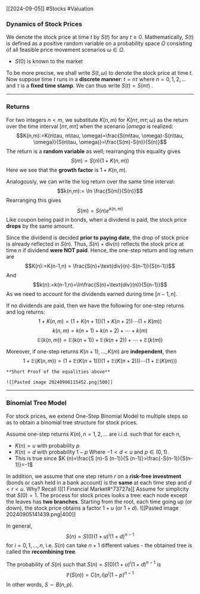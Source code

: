 [[2024-09-05]] #Stocks #Valuation 

### Dynamics of Stock Prices
We denote the stock price at time $t$ by $S(t)$ for any $t \ge 0$. Mathematically, $S(t)$ is defined as a positive random variable on a probability space $\Omega$ consisting of all feasible price movement scenarios $\omega \in \Omega$.
- $S(0)$ is known to the market

To be more precise, we shall write $S(t, \omega)$ to denote the stock price at time $t$. Now suppose time $t$ runs in a **discrete manner**: $t=n\tau$ where $n=0,1,2,\dots$ and $\tau$ is a **fixed time stamp**. We can thus write $S(t)=S(n\tau)$ .

---
### Returns
For two integers $n<m$, we substitute $K(n,m)$ for $K(n\tau, m\tau ;\omega)$ as the return over the time interval $[n\tau, m\tau]$ when the scenario $|omega$ is realized:
$$K(n,m):=K(n\tau, m\tau, \omega)=\frac{S(m\tau, \omega)-S(n\tau, \omega)}{S(n\tau, \omega)}=\frac{S(m)-S(n)}{S(n)}$$
The return is a **random variable** as well; rearranging this equality gives
$$S(m)=S(n)(1+K(n,m))$$
Here we see that the **growth factor** is $1+K(n,m)$.

Analogously, we can write the log return over the same time interval:
$$k(n,m):= \ln \frac{S(m)}{S(n)}$$
Rearranging this gives $$S(m)=S(n)e^{k(n,m)}$$
Like coupon being paid in bonds, when a dividend is paid, the stock price **drops** by the same amount. 

Since the dividend is decided **prior to paying date**, the drop of stock price is already reflected in $S(n)$. Thus, $S (n)+\text{div}(n)$ reflects the stock price at time $n$ if dividend **were NOT paid**. Hence, the one-step return and log return are 
$$K(n):=K(n-1,n) = \frac{S(n)+\text{div}(n)-S(n-1)}{S(n-1)}$$
And
$$k(n):=k(n-1,n)=\ln\frac{S(n)+\text{div}(n)}{S(n-1)}$$
As we need to account for the dividends earned during time $[n-1,n]$.

If no dividends are paid, then we have the following for one-step returns and log returns:
$$1+K(n,m)=(1+K(n+1))(1+K(n+2))\cdots (1+K(m))$$
$$k(n,m)=k(n+1)+k(n+2)+\cdots+k(m)$$
$$\mathbb{E}(k(n,m))= \mathbb{E}(k(n+1))+\mathbb{E}(k(n+2))+\cdots +\mathbb{E}(k(m))$$

Moreover, if one-step returns $K(n+1),...,K(m)$ are **independent**, then
$$1+\mathbb{E}(K(n,m))=(1+\mathbb{E}(K(n+1)))(1+\mathbb{E}(K(n+2)))\cdots (1+\mathbb{E}(K(m)))$$

```ad-note
**Short Proof of the equalities above**

![[Pasted image 20240906115452.png|500]]
```

---
### Binomial Tree Model
For stock prices, we extend One-Step Binomial Model to multiple steps so as to obtain a binomial tree structure for stock prices.

Assume one-step returns $K (n), n=1,2,...$ are i.i.d. such that for each $n$,
- $K(n)=u$ with probability $p$
- $K(n)=d$ with probability $1-p$ 
Where $-1<d<u$ and $p \in (0,1)$.
- This is true since $K (n)=\frac{S (n)-S (n-1)}{S (n-1)}>\frac{-S(n-1)}{S(n-1)}=-1$

In addition, we assume that one step return $r$ on a **risk-free investment** (bonds or cash held in a bank account) is the **same** at each time step and $d < r < u$. Why? Recall ![[1 Financial Market#^73727a]]
Assume for simplicity that $S(0) = 1$. The process for stock prices looks a tree: each node except the leaves has **two branches**. Starting from the root, each time going up (or down), the stock price obtains a factor $1 + u$ (or $1 + d$).
![[Pasted image 20240905141439.png|400]]

In general,
$$S(n)=S(0)(1+u)^{i}(1+d)^{n-1}$$ for $i=0,1,...,n$, i.e. $S(n)$ can take $n+1$ different values - the obtained tree is called the **recombining tree**.

The probability of $S (n)$ such that $S(n)=S(0)(1+u)^{i}(1+d)^{n-1}$ is
$$\mathbb{P}(S(n))=C(n,i) p^{i} (1-p)^{n-1}$$
In other words, $S \sim B(n,p)$.